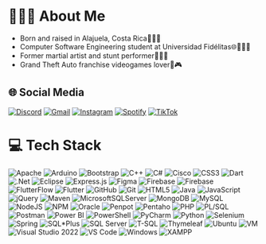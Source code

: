 # 🙋🏻‍♂️ About Me
- Born and raised in Alajuela, Costa Rica🌴👍🏻
- Computer Software Engineering student at Universidad Fidélitas🌐🧑🏻‍💻
- Former martial artist and stunt performer🥋🤸🏻
- Grand Theft Auto franchise videogames lover🚗🎮

## 🌐 Social Media
[![Discord](https://img.shields.io/badge/Discord-5865F2?style=for-the-badge&logo=discord&logoColor=white)](https://discord.com/users/Eneko_RAP) [![Gmail](https://img.shields.io/badge/Gmail-D14836?style=for-the-badge&logo=gmail&logoColor=white)](mailto:rodriguezfernandezcristopher@gmail.com) [![Instagram](https://img.shields.io/badge/Instagram-C13584?style=for-the-badge&logo=instagram&logoColor=white)](https://www.instagram.com/_crisrod09/) [![Spotify](https://img.shields.io/badge/Spotify-1DB954?style=for-the-badge&logo=spotify&logoColor=white)](https://open.spotify.com/user/bfa6nwo7uyqgtz2e2sdbstbuh?si=K3GuFDVxSmuP2A-gWtkOZQ&utm_source=copy-link ) [![TikTok](https://img.shields.io/badge/TikTok-000000?style=for-the-badge&logo=tiktok&logoColor=white)](https://www.tiktok.com/@_crodriguez09)

# 💻 Tech Stack
![Apache](https://img.shields.io/badge/apache-%23D42029.svg?style=for-the-badge&logo=apache&logoColor=white) ![Arduino](https://img.shields.io/badge/Arduino-00979D?style=for-the-badge&logo=arduino&logoColor=white) ![Bootstrap](https://img.shields.io/badge/Bootstrap-7952B3?style=for-the-badge&logo=bootstrap&logoColor=white) ![C++](https://img.shields.io/badge/C++-00599C?style=for-the-badge&logo=c%2b%2b&logoColor=white) ![C#](https://img.shields.io/badge/c%23-%23239120.svg?style=for-the-badge&logo=csharp&logoColor=white) ![Cisco](https://img.shields.io/badge/Cisco-1D4785?style=for-the-badge&logo=cisco&logoColor=white) ![CSS3](https://img.shields.io/badge/css3-%231572B6.svg?style=for-the-badge&logo=css3&logoColor=white) ![Dart](https://img.shields.io/badge/Dart-0175C2?style=for-the-badge&logo=dart&logoColor=white) ![.Net](https://img.shields.io/badge/.NET-5C2D91?style=for-the-badge&logo=.net&logoColor=white) ![Eclipse](https://img.shields.io/badge/Eclipse-2C2255?style=for-the-badge&logo=eclipse&logoColor=white) ![Express.js](https://img.shields.io/badge/Express.js-000000?style=for-the-badge&logo=express&logoColor=white) ![Figma](https://img.shields.io/badge/figma-%23F24E1E.svg?style=for-the-badge&logo=figma&logoColor=white) ![Firebase](https://img.shields.io/badge/firebase-%23039BE5.svg?style=for-the-badge&logo=firebase) ![Firebase](https://img.shields.io/badge/firebase-a08021?style=for-the-badge&logo=firebase&logoColor=ffcd34) ![FlutterFlow](https://img.shields.io/badge/FlutterFlow-17A3D1?style=for-the-badge&logo=flutter&logoColor=white) ![Flutter](https://img.shields.io/badge/Flutter-02569B?style=for-the-badge&logo=flutter&logoColor=white) ![GitHub](https://img.shields.io/badge/github-%23121011.svg?style=for-the-badge&logo=github&logoColor=white) ![Git](https://img.shields.io/badge/git-%23F05033.svg?style=for-the-badge&logo=git&logoColor=white) ![HTML5](https://img.shields.io/badge/html5-%23E34F26.svg?style=for-the-badge&logo=html5&logoColor=white) ![Java](https://img.shields.io/badge/java-%23ED8B00.svg?style=for-the-badge&logo=openjdk&logoColor=white) ![JavaScript](https://img.shields.io/badge/javascript-%23323330.svg?style=for-the-badge&logo=javascript&logoColor=%23F7DF1E) ![jQuery](https://img.shields.io/badge/jquery-%230769AD.svg?style=for-the-badge&logo=jquery&logoColor=white) ![Maven](https://img.shields.io/badge/Maven-C71A36?style=for-the-badge&logo=apache-maven&logoColor=white) ![MicrosoftSQLServer](https://img.shields.io/badge/Microsoft%20SQL%20Server-CC2927?style=for-the-badge&logo=microsoft%20sql%20server&logoColor=white) ![MongoDB](https://img.shields.io/badge/MongoDB-%234ea94b.svg?style=for-the-badge&logo=mongodb&logoColor=white) ![MySQL](https://img.shields.io/badge/mysql-4479A1.svg?style=for-the-badge&logo=mysql&logoColor=white) ![NodeJS](https://img.shields.io/badge/node.js-6DA55F?style=for-the-badge&logo=node.js&logoColor=white) ![NPM](https://img.shields.io/badge/NPM-%23CB3837.svg?style=for-the-badge&logo=npm&logoColor=white) ![Oracle](https://img.shields.io/badge/Oracle-F80000?style=for-the-badge&logo=oracle&logoColor=white) ![Penpot](https://img.shields.io/badge/Penpot-0277BD?style=for-the-badge&logo=penpot&logoColor=white) ![Pentaho](https://img.shields.io/badge/Pentaho-005095?style=for-the-badge&logo=pentaho&logoColor=white) ![PHP](https://img.shields.io/badge/php-%23777BB4.svg?style=for-the-badge&logo=php&logoColor=white) ![PL/SQL](https://img.shields.io/badge/PL%2FSQL-F80000?style=for-the-badge&logo=oracle&logoColor=white) ![Postman](https://img.shields.io/badge/Postman-FF6C37?style=for-the-badge&logo=postman&logoColor=white) ![Power BI](https://img.shields.io/badge/Power%20BI-F2C811?style=for-the-badge&logo=power-bi&logoColor=white) ![PowerShell](https://img.shields.io/badge/PowerShell-5391FE?style=for-the-badge&logo=powershell&logoColor=white) ![PyCharm](https://img.shields.io/badge/PyCharm-000000?style=for-the-badge&logo=pycharm&logoColor=white) ![Python](https://img.shields.io/badge/python-3670A0?style=for-the-badge&logo=python&logoColor=ffdd54) ![Selenium](https://img.shields.io/badge/Selenium-43B02A?style=for-the-badge&logo=selenium&logoColor=white) ![Spring](https://img.shields.io/badge/spring-%236DB33F.svg?style=for-the-badge&logo=spring&logoColor=white) ![SQL*Plus](https://img.shields.io/badge/SQL%2B%2B-003B57?style=for-the-badge&logo=oracle&logoColor=white) ![SQL Server](https://img.shields.io/badge/SQL%20Server-CC2927?style=for-the-badge&logo=microsoft-sql-server&logoColor=white) ![T-SQL](https://img.shields.io/badge/T%2DSQL-CC2927?style=for-the-badge&logo=microsoft-sql-server&logoColor=white) ![Thymeleaf](https://img.shields.io/badge/Thymeleaf-005F0F?style=for-the-badge&logo=thymeleaf&logoColor=white) ![Ubuntu](https://img.shields.io/badge/Ubuntu-E95420?style=for-the-badge&logo=ubuntu&logoColor=white) ![VM](https://img.shields.io/badge/VM-5D4D7A?style=for-the-badge&logo=virtualbox&logoColor=white) ![Visual Studio 2022](https://img.shields.io/badge/Visual%20Studio%202022-5C2D91?style=for-the-badge&logo=visual-studio&logoColor=white) ![VS Code](https://img.shields.io/badge/VS%20Code-007ACC?style=for-the-badge&logo=visual-studio-code&logoColor=white) ![Windows](https://img.shields.io/badge/Windows-0078D6?style=for-the-badge&logo=windows&logoColor=white) ![XAMPP](https://img.shields.io/badge/XAMPP-FB7A24?style=for-the-badge&logo=xampp&logoColor=white)
